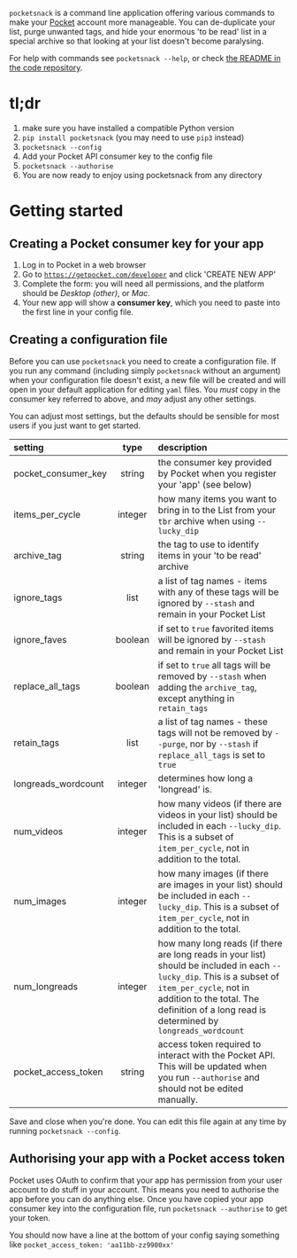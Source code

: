 `pocketsnack` is a command line application offering various commands to make your [Pocket](https://getpocket.com) account more manageable. You can de-duplicate your list, purge unwanted tags, and hide your enormous 'to be read' list in a special archive so that looking at your list doesn't become paralysing.

For help with commands see `pocketsnack --help`, or check [the README in the code repository](https://github.com/hughrun/pocketsnack).

# tl;dr

1. make sure you have installed a compatible Python version
2. `pip install pocketsnack` (you may need to use `pip3` instead)
3. `pocketsnack --config`
4. Add your Pocket API consumer key to the config file
5. `pocketsnack --authorise`
6. You are now ready to enjoy using pocketsnack from any directory

# Getting started

## Creating a Pocket consumer key for your app

1. Log in to Pocket in a web browser
2. Go to [`https://getpocket.com/developer`](https://getpocket.com/developer) and click 'CREATE NEW APP'
3. Complete the form: you will need all permissions, and the platform should be _Desktop (other)_, or _Mac_.
4. Your new app will show a **consumer key**, which you need to paste into the first line in your config file.

## Creating a configuration file

Before you can use `pocketsnack` you need to create a configuration file. If you run any command (including simply `pocketsnack` without an argument) when your configuration file doesn't exist, a new file will be created and will open in your default application for editing `yaml` files. You *must* copy in the consumer key referred to above, and *may* adjust any other settings. 

You can adjust most settings, but the defaults should be sensible for most users if you just want to get started.

| setting              | type    | description                           |  
| :------------------- | :---:   | :------------------------------------ |  
| pocket_consumer_key  | string  | the consumer key provided by Pocket when you register your 'app' (see below)|
| items_per_cycle      | integer | how many items you want to bring in to the List from your `tbr` archive when using `--lucky_dip`|
| archive_tag          | string  | the tag to use to identify items in your 'to be read' archive|
| ignore_tags          | list    | a list of tag names - items with any of these tags will be ignored by `--stash` and remain in your Pocket List|
| ignore_faves         | boolean | if set to `true` favorited items will be ignored by `--stash` and remain in your Pocket List| 
| replace_all_tags     | boolean | if set to `true` all tags will be removed by `--stash` when adding the `archive_tag`, except anything in `retain_tags`|
| retain_tags          | list    | a list of tag names - these tags will not be removed by `--purge`, nor by `--stash` if `replace_all_tags` is set to `true`|
| longreads_wordcount  | integer | determines how long a 'longread' is. |
| num_videos           | integer | how many videos (if there are videos in your list) should be included in each `--lucky_dip`. This is a subset of `item_per_cycle`, not in addition to the total.|
| num_images           | integer | how many images (if there are images in your list) should be included in each `--lucky_dip`. This is a subset of `item_per_cycle`, not in addition to the total.|
| num_longreads        | integer | how many long reads (if there are long reads in your list) should be included in each `--lucky_dip`. This is a subset of `item_per_cycle`, not in addition to the total. The definition of a long read is determined by `longreads_wordcount`|
| pocket_access_token  | string  | access token required to interact with the Pocket API. This will be updated when you run `--authorise` and should not be edited manually.|

Save and close when you're done. You can edit this file again at any time by running `pocketsnack --config`.

## Authorising your app with a Pocket access token

Pocket uses OAuth to confirm that your app has permission from your user account to do stuff in your account. This means you need to authorise the app before you can do anything else. Once you have copied your app consumer key into the configuration file, run `pocketsnack --authorise` to get your token.

You should now have a line at the bottom of your config saying something like `pocket_access_token: 'aa11bb-zz9900xx'`